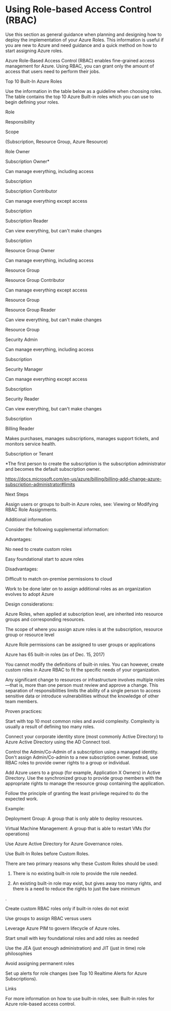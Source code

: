 # Using Role-based Access Control (RBAC) 


Use this section as general guidance when planning and designing how to deploy the implementation of your Azure Roles. This 
information is useful if you are new to Azure and need guidance and a quick method on how to start assigning Azure roles. 


 


Azure Role-Based Access Control (RBAC) enables fine-grained access management for Azure. Using RBAC, you can grant only the 
amount of access that users need to perform their jobs.  


 


Top 10 Built-In Azure Roles 


Use the information in the table below as a guideline when choosing roles. The table contains the top 10 Azure Built-in 
roles which you can use to begin defining your roles. 


 







Role 
 


Responsibility 
 


Scope  


(Subscription, Resource Group, Azure Resource) 
 


Role Owner 
 



Subscription Owner* 
 


Can manage everything, including access 


 
 


Subscription 
 


<enter azure ad account> 
 



Subscription Contributor 
 


Can manage everything except access 
 


Subscription 
 


<enter azure ad account> 
 



Subscription Reader 
 


Can view everything, but can't make changes 
 


Subscription 
 


<enter azure ad account> 
 



Resource Group Owner 
 


Can manage everything, including access 
 


Resource Group 
 


<enter azure ad account> 
 



Resource Group Contributor 
 


Can manage everything except access 
 


Resource Group 
 


<enter azure ad account> 
 



Resource Group Reader 
 


Can view everything, but can't make changes 
 


Resource Group 
 


<enter azure ad account> 
 



Security Admin 
 


Can manage everything, including access 
 


Subscription 
 


<enter azure ad account> 
 



Security Manager 
 


Can manage everything except access 
 


Subscription 
 


<enter azure ad account> 
 



Security Reader  
 


Can view everything, but can't make changes 
 


Subscription 
 


<enter azure ad account> 
 



Billing Reader 
 


Makes purchases, manages subscriptions, manages support tickets, and monitors service health. 
 


Subscription or Tenant 
 


<enter azure ad account> 
 


 


*The first person to create the subscription is the subscription administrator and becomes the default subscription owner. 


https://docs.microsoft.com/en-us/azure/billing/billing-add-change-azure-subscription-administrator#limits 


 


 


 


Next Steps 


Assign users or groups to built-in Azure roles, see:  Viewing or Modifying RBAC Role Assignments. 


 


 


 


Additional information 


Consider the following supplemental information: 


 


Advantages: 

No need to create custom roles 


Easy foundational start to azure roles 



 


Disadvantages: 

Difficult to match on-premise permissions to cloud 


Work to be done later on to assign additional roles as an organization evolves to adopt Azure 



 


Design considerations: 

Azure Roles, when applied at subscription level, are inherited into resource groups and corresponding resources. 


The scope of where you assign azure roles is at the subscription, resource group or resource level 


Azure Role permissions can be assigned to user groups or applications 


Azure has 65 built-in roles (as of Dec. 15, 2017) 


You cannot modify the definitions of built-in roles. You can however, create custom roles in Azure RBAC to fit the specific needs 
of your organization. 


Any significant change to resources or infrastructure involves multiple roles—that is, more than one person must review and 
approve a change. This separation of responsibilities limits the ability of a single person to access sensitive data or introduce 
vulnerabilities without the knowledge of other team members. 



 


Proven practices: 

Start with top 10 most common roles and avoid complexity. Complexity is usually a result of defining too many roles. 



 

Connect your corporate identity store (most commonly Active Directory) to Azure Active Directory using the AD Connect tool. 



 

Control the Admin/Co-Admin of a subscription using a managed identity. Don't assign Admin/Co-admin to a new subscription 
owner. Instead, use RBAC roles to provide owner rights to a group or individual. 



 

Add Azure users to a group (for example, Application X Owners) in Active Directory. Use the synchronized group to provide 
group members with the appropriate rights to manage the resource group containing the application. 



 

Follow the principle of granting the least privilege required to do the expected work.  



Example:  

Deployment Group: A group that is only able to deploy resources. 


Virtual Machine Management: A group that is able to restart VMs (for operations) 



 

Use Azure Active Directory for Azure Governance roles. 



 

Use Built-In Roles before Custom Roles. 



There are two primary reasons why these Custom Roles should be used: 


1. There is no existing built-in role to provide the role needed. 


2. An existing built-in role may exist, but gives away too many rights, and there is a need to reduce the rights to just the 
bare minimum 


. 

Create custom RBAC roles only if built-in roles do not exist 



 

Use groups to assign RBAC versus users 



 

Leverage Azure PIM to govern lifecycle of Azure roles. 



 

Start small with key foundational roles and add roles as needed 



 

Use the JEA (just enough administration) and JIT (just in time) role philosophies 



 

Avoid assigning permanent roles 



 

Set up alerts for role changes (see Top 10 Realtime Alerts for Azure Subscriptions).  



 


Links 


For more information on how to use built-in roles, see:  Built-in roles for Azure role-based access control. 


 
